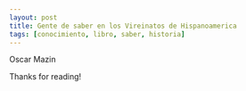 ```yaml
---
layout: post
title: Gente de saber en los Vireinatos de Hispanoamerica
tags: [conocimiento, libro, saber, historia]
---
```


Oscar Mazin

<!--more-->
  
Thanks for reading!
